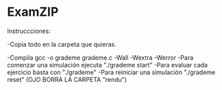 # ExamZIP

Instruccciones: 

 -Copia todo en la carpeta que quieras.

 -Compila gcc -o grademe grademe.c -Wall -Wextra -Werror
 -Para comenzar una simulación ejecuta "./grademe start"
 -Para evaluar cada ejercicio basta con "./grademe"
 -Para reiniciar una simulación "./grademe reset" (OJO BORRA LA CARPETA "rendu")

